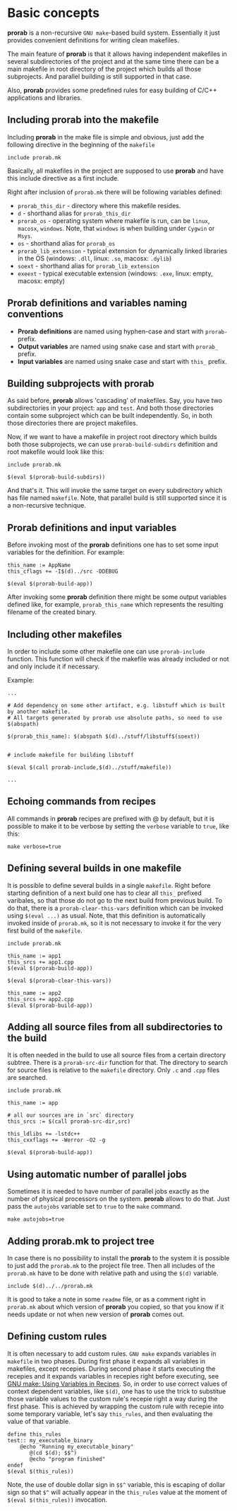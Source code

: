 # Basic concepts

**prorab** is a non-recursive `GNU make`-based build system. Essentially it just provides
convenient definitions for writing clean makefiles.

The main feature of **prorab** is that it allows having independent makefiles
in several subdirectories of the project and at the same time there can be
a main makefile in root directory of the project which builds all those subprojects.
And parallel building is still supported in that case.

Also, **prorab** provides some predefined rules for easy building of C/C++ applications
and libraries.


## Including prorab into the makefile

Including **prorab** in the make file is simple and obvious, just add the following directive
in the beginning of the `makefile`

```
include prorab.mk
```

Basically, all makefiles in the project are supposed to use **prorab** and have this include directive as a first include.

Right after inclusion of `prorab.mk` there will be following variables defined:
- `prorab_this_dir` - directory where this makefile resides.
- `d` - shorthand alias for `prorab_this_dir`
- `prorab_os` - operating system where makefile is run, can be `linux`, `macosx`, `windows`. Note, that `windows` is when building under `Cygwin` or `Msys`.
- `os` - shorthand alias for `prorab_os`
- `prorab_lib_extension` - typical extension for dynamically linked libraries in the OS (windows: `.dll`, linux: `.so`, macosx: `.dylib`)
- `soext` - shorthand alias for `prorab_lib_extension`
- `exeext` - typical executable extension (windows: `.exe`, linux: empty, macosx: empty)

## Prorab definitions and variables naming conventions

 - **Prorab definitions** are named using hyphen-case and start with `prorab-` prefix.
 - **Output variables** are named using snake case and start with `prorab_` prefix.
 - **Input variables** are named using snake case and start with `this_` prefix.


## Building subprojects with prorab

As said before, **prorab** allows 'cascading' of makefiles. Say, you have two subdirectories in your project: `app` and `test`. And both those directories contain some subproject which can be built independently. So, in both those directories there are project makefiles.

Now, if we want to have a makefile in project root directory which builds both those subprojects, we can use `prorab-build-subdirs` definition and root makefile would look like this:

```
include prorab.mk

$(eval $(prorab-build-subdirs))
```

And that's it. This will invoke the same target on every subdirectory which has file named `makefile`. Note, that parallel build is still supported since it is a non-recursive technique.


## Prorab definitions and input variables

Before invoking most of the **prorab** definitions one has to set some input variables for the definition.
For example:

```
this_name := AppName
this_cflags += -I$(d)../src -DDEBUG

$(eval $(prorab-build-app))
```

After invoking some **prorab** definition there might be some output variables defined like, for example, `prorab_this_name` which represents the resulting filename of the created binary.


## Including other makefiles

In order to include some other makefile one can use `prorab-include` function. This function will check if the makefile was already included or not and only include it if necessary.

Example:

```
...

# Add dependency on some other artifact, e.g. libstuff which is built by another makefile.
# All targets generated by prorab use absolute paths, so need to use $(abspath)

$(prorab_this_name): $(abspath $(d)../stuff/libstuff$(soext))


# include makefile for building libstuff

$(eval $(call prorab-include,$(d)../stuff/makefile))

...
```


## Echoing commands from recipes

All commands in **prorab** recipes are prefixed with @ by default, but it is possible to make it to be verbose by setting the `verbose` variable to `true`, like this:

```
make verbose=true
```


## Defining several builds in one makefile

It is possible to define several builds in a single `makefile`. Right before starting definition of a next build one has to clear all `this_` prefixed varibales, so that those do not go to the next build from previous build. To do that, there is a `prorab-clear-this-vars` definition which can be invoked using `$(eval ...)` as usual. Note, that this definition is automatically invoked inside of `prorab.mk`, so it is not necessary to invoke it for the very first build of the `makefile`.

```
include prorab.mk

this_name := app1
this_srcs += app1.cpp
$(eval $(prorab-build-app))

$(eval $(prorab-clear-this-vars))

this_name := app2
this_srcs += app2.cpp
$(eval $(prorab-build-app))
```


## Adding all source files from all subdirectories to the build

It is often needed in the build to use all source files from a certain directory subtree. There is a `prorab-src-dir` function for that. The directory to search for source files is relative to the `makefile` directory. Only `.c` and `.cpp` files are searched.

```
include prorab.mk

this_name := app

# all our sources are in `src` directory
this_srcs := $(call prorab-src-dir,src)

this_ldlibs += -lstdc++
this_cxxflags += -Werror -O2 -g

$(eval $(prorab-build-app))
```


## Using automatic number of parallel jobs

Sometimes it is needed to have number of parallel jobs exactly as the number of physical processors on the system. **prorab** allows to do that. Just pass the `autojobs` variable set to `true` to the `make` command.

```
make autojobs=true
```


## Adding prorab.mk to project tree

In case there is no possibility to install the **prorab** to the system it is possible to just add the `prorab.mk` to the project file tree. Then all includes of the `prorab.mk` have to be done with relative path and using the `$(d)` variable.

```
include $(d)../../prorab.mk
```
It is good to take a note in some `readme` file, or as a comment right in `prorab.mk` about which version of **prorab** you copied, so that you know if it needs update or not when new version of **prorab** comes out.


## Defining custom rules

It is often necessary to add custom rules. `GNU make` expands variables in `makefile` in two phases. During first phase it expands all variables in makefiles, except recepies. During second phase it starts executing the recepies and it expands variables in recepies right before executing, see [GNU make: Using Variables in Recipes](https://www.gnu.org/software/make/manual/html_node/Variables-in-Recipes.html). So, in order to use correct values of context dependent variables, like `$(d)`, one has to use the trick to substitue those variable values to the custom rule's recepie right a way during the first phase. This is achieved by wrapping the custom rule with recepie into some temporary variable, let's say `this_rules`, and then evaluating the value of that variable.

```
define this_rules
test:: my_executable_binary
    @echo "Running my_executable_binary"
	   @(cd $(d); $$^)
	   @echo "program finished"
endef
$(eval $(this_rules))
```

Note, the use of double dollar sign in `$$^` variable, this is escaping of dollar sign so that `$^` will actually appear in the `this_rules` value at the moment of `$(eval $(this_rules))` invocation.
